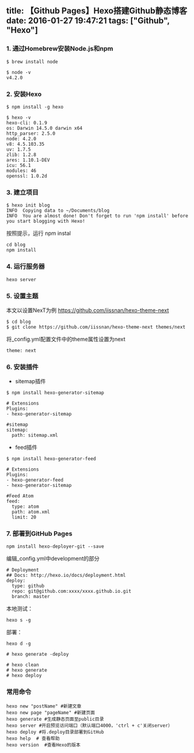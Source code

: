 title: 【Github Pages】Hexo搭建Github静态博客
date: 2016-01-27 19:47:21
tags: ["Github", "Hexo"]
---
### 1. 通过Homebrew安装Node.js和npm

```
$ brew install node

$ node -v
v4.2.0
```

### 2. 安装Hexo
```
$ npm install -g hexo

$ hexo -v
hexo-cli: 0.1.9
os: Darwin 14.5.0 darwin x64
http_parser: 2.5.0
node: 4.2.0
v8: 4.5.103.35
uv: 1.7.5
zlib: 1.2.8
ares: 1.10.1-DEV
icu: 56.1
modules: 46
openssl: 1.0.2d
```

### 3. 建立项目
```
$ hexo init blog
INFO  Copying data to ~/Documents/blog
INFO  You are almost done! Don't forget to run 'npm install' before you start blogging with Hexo!
```
按照提示，运行 npm instal

```
cd blog
npm install
```

### 4. 运行服务器
```
hexo server
```

### 5. 设置主题
本文以设置NexT为例
https://github.com/iissnan/hexo-theme-next

```
$ cd blog
$ git clone https://github.com/iissnan/hexo-theme-next themes/next
```

将_config.yml配置文件中的theme属性设置为next

```
theme: next
```


### 6. 安装插件

- sitemap插件

```
$ npm install hexo-generator-sitemap
```

```
# Extensions
Plugins:
- hexo-generator-sitemap

#sitemap
sitemap:
  path: sitemap.xml
```

- feed插件

```
$ npm install hexo-generator-feed
```

```
# Extensions
Plugins:
- hexo-generator-feed
- hexo-generator-sitemap

#Feed Atom
feed:
  type: atom
  path: atom.xml
  limit: 20
```

### 7. 部署到GitHub Pages
```
npm install hexo-deployer-git --save
```

编辑_config.yml中development的部分

```
# Deployment
## Docs: http://hexo.io/docs/deployment.html
deploy:
  type: github
  repo: git@github.com:xxxx/xxxx.github.io.git
  branch: master
```

本地测试：

```
hexo s -g
```

部署：

```
hexo d -g

# hexo generate -deploy

# hexo clean
# hexo generate
# hexo deploy
```

### 常用命令
```
hexo new "postName" #新建文章
hexo new page "pageName" #新建页面
hexo generate #生成静态页面至public目录
hexo server #开启预览访问端口（默认端口4000，'ctrl + c'关闭server）
hexo deploy #将.deploy目录部署到GitHub
hexo help  # 查看帮助
hexo version  #查看Hexo的版本
```
